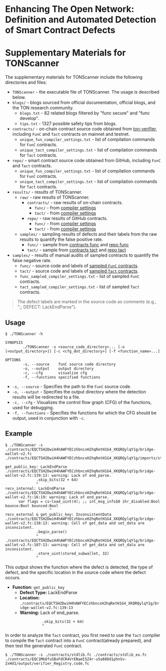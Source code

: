# Enhancing The Open Network: Definition and Automated Detection of Smart Contract Defects

# Supplementary Materials for TONScanner

The supplementary materials for TONScanner include the following directories and files:

- `TONScanner` - the executable file of TONScanner. The usage is described below.
- `blogs/` - blogs sourced from official documentation, official blogs, and the TON research community.
  - `blogs.txt` - 82 related blogs filtered by "func secure" and "func develop".
  - `tips.txt` - 1327 possible safety tips from blogs.
- `contracts/` - on-chain contract source code obtained from [ton-verifier](https://verifier.ton.org/), including `FunC` and `Tact` contracts on mainnet and testnet.
  - `unique_fun_compiler_settings.txt` - list of compilation commands for `FunC` contracts.
  - `unique_tact_compiler_settings.txt` - list of compilation commands for `Tact` contracts.
- `repo/` - smart contract source code obtained from GitHub, including `FunC` and `Tact` contracts.
  - `unique_fun_compiler_settings.txt` - list of compilation commands for `FunC` contracts.
  - `unique_tact_compiler_settings.txt` - list of compilation commands for `Tact` contracts.
- `results/` - results of TONScanner.
  - `raw/` - raw results of TONScanner.
    - `contracts/` - raw results of on-chain contracts.
      - `func/` - from [compiler settings](contracts/unique_fun_compiler_settings.txt)
      - `tact/` - from [compiler settings](contracts/unique_tact_compiler_settings.txt)
    - `repo/` - raw results of GitHub contracts.
      - `func/` - from [compiler settings](repo/unique_fun_compiler_settings.txt)
      - `tact/` - from [compiler settings](repo/unique_tact_compiler_settings.txt)
  - `samples/` - sampling results of defects and their labels from the raw results to quantify the false positive rate.
    - `func/` - sample from [contracts func](results/raw/contracts/func) and [repo func](results/raw/repo/func)
    - `tact/` - sample from [contracts tact](results/raw/contracts/tact) and [repo tact](results/raw/repo/tact)
- `samples/` - results of manual audits of sampled contracts to quantify the false negative rate.
  - `func/` - source code and labels of [sampled `FunC` contracts](samples/func_sampled_compiler_settings.txt).
  - `tact/` - source code and labels of [sampled `Tact` contracts](samples/tact_sampled_compiler_settings.txt).
  - `func_sampled_compiler_settings.txt` - list of sampled `FunC` contracts.
  - `tact_sampled_compiler_settings.txt` - list of sampled `Tact` contracts.

> The defect labels are marked in the source code as comments (e.g., ";; DEFECT: LackEndParse").

## Usage
```
$ ./TONScanner -h

SYNOPSIS
        ./TONScanner -s <source_code_directory>... [-o [<output_directory>]] [-c <cfg_dot_directory>] [-f <function_name>...]

OPTIONS
        -s, --source    funC source code directory
        -o, --output    output directory
        -c, --cfg       visualize cfg
        -f, --functions specified functions
```

- `-s, --source` - Specifies the path to the `FunC` source code.
- `-o, --output` - Specifies the output directory where the detection results will be redirected to a file.
- `-c, --cfg` - Visualizes the control flow graph (CFG) of the functions, used for debugging.
- `-f, --functions` - Specifies the functions for which the CFG should be output, used in conjunction with `-c`.


## Example
``` 
$ ./TONScanner -s ./contracts/EQCTSH2DwiH4hAWFYECzhbncxH2hqRetH1G4_XKQRQylqY1g/bridge-wallet-v2.fc ./contracts/EQCTSH2DwiH4hAWFYECzhbncxH2hqRetH1G4_XKQRQylqY1g/imports/stdlib.fc

get_public_key: LackEndParse
./contracts/EQCTSH2DwiH4hAWFYECzhbncxH2hqRetH1G4_XKQRQylqY1g/bridge-wallet-v2.fc:139:13: warning: Lack of end_parse.
              .skip_bits(32 + 64)
              ^
recv_internal: LackEndParse
./contracts/EQCTSH2DwiH4hAWFYECzhbncxH2hqRetH1G4_XKQRQylqY1g/bridge-wallet-v2.fc:16:19: warning: Lack of end_parse.
      var flags = cs~load_uint(4); ;; int_msg_info$0 ihr_disabled:Bool bounce:Bool bounced:Bool
                    ^
recv_external & get_public_key: InconsistentData
./contracts/EQCTSH2DwiH4hAWFYECzhbncxH2hqRetH1G4_XKQRQylqY1g/bridge-wallet-v2.fc:138:13: warning: Cell of get_data and set_data are inconsistent.
              .begin_parse()
              ^
./contracts/EQCTSH2DwiH4hAWFYECzhbncxH2hqRetH1G4_XKQRQylqY1g/bridge-wallet-v2.fc:107:13: warning: Cell of get_data and set_data are inconsistent.
              .store_uint(stored_subwallet, 32)
              ^
```
This output shows the function where the defect is detected, the type of defect, and the specific location in the source code where the defect occurs.

- **Function:** `get_public_key`
  - **Defect Type:** LackEndParse
  - **Location:** `./contracts/EQCTSH2DwiH4hAWFYECzhbncxH2hqRetH1G4_XKQRQylqY1g/bridge-wallet-v2.fc:139:13`
  - **Warning:** Lack of end_parse.
    ```
              .skip_bits(32 + 64)
              ^
    ```

In order to analyze the `Tact` contract, you first need to use the `Tact` compiler to compile the `Tact` contract into a `FunC` contract(already prepared), and then test the generated `FunC` contract.

```
$ ./TONScanner -s ./contracts/stdlib.fc	./contracts/stdlib_ex.fc	./contracts/EQC1Mk8fuSBxFdCR4VrENamI5Z4r-u5a88Od1phnSv-2xHd1/output/verifier_Registry.code.fc

```